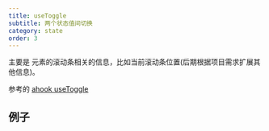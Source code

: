 ```yaml
---
title: useToggle
subtitle: 两个状态值间切换
category: state
order: 3
---
```


主要是 元素的滚动条相关的信息，比如当前滚动条位置(后期根据项目需求扩展其他信息)。

参考的 [ahook useToggle](https://ahooks.js.org/zh-CN/hooks/state/use-toggle)

## 例子

<!-- ud-demo("基本用法", "最基本的用法", "demos/basic.tsx") -->

